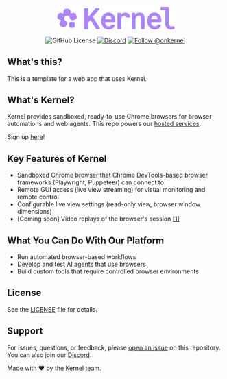 <p align="center">
  <img src="static/images/kernel_wordmark.svg" alt="Kernel Logo" width="55%">
</p>

<p align="center">
  <img alt="GitHub License" src="https://img.shields.io/github/license/onkernel/kernel-images">
  <a href="https://discord.gg/FBrveQRcud"><img src="https://img.shields.io/discord/1342243238748225556?logo=discord&logoColor=white&color=7289DA" alt="Discord"></a>
  <a href="https://x.com/onkernel"><img src="https://img.shields.io/twitter/follow/onkernel" alt="Follow @onkernel"></a>
</p>

## What's this?

This is a template for a web app that uses Kernel.

## What's Kernel?

Kernel provides sandboxed, ready-to-use Chrome browsers for browser automations and web agents. This repo powers our [hosted services](https://docs.onkernel.com/introduction).

Sign up [here](https://www.onkernel.com/)!

## Key Features of Kernel

- Sandboxed Chrome browser that Chrome DevTools-based browser frameworks (Playwright, Puppeteer) can connect to
- Remote GUI access (live view streaming) for visual monitoring and remote control
- Configurable live view settings (read-only view, browser window dimensions)
- [Coming soon] Video replays of the browser's session [[1]](#notes)

## What You Can Do With Our Platform

- Run automated browser-based workflows
- Develop and test AI agents that use browsers
- Build custom tools that require controlled browser environments

## License

See the [LICENSE](./LICENSE) file for details.

## Support

For issues, questions, or feedback, please [open an issue](https://github.com/onkernel/kernel-images/issues) on this repository. You can also join our [Discord](https://discord.gg/FBrveQRcud).

Made with ❤️ by the [Kernel team](https://www.onkernel.com).
